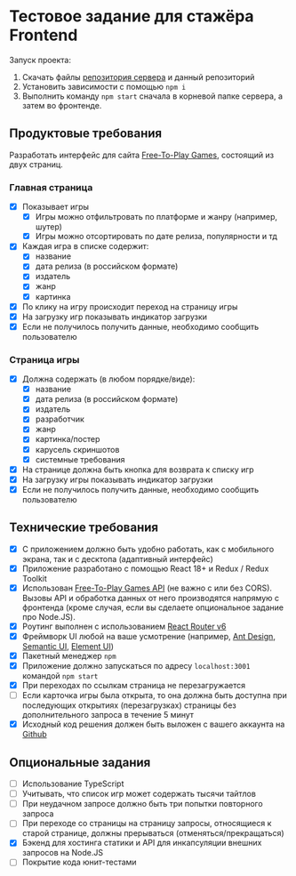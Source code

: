 # Тестовое задание для стажёра Frontend

Запуск проекта:

1. Скачать файлы [репозитория сервера](https://github.com/Inc0re/express-proxy-server) и данный репозиторий
2. Установить зависимости с помощью `npm i`
3. Выполнить команду `npm start` сначала в корневой папке сервера, а затем во фронтенде.

## Продуктовые требования

Разработать интерфейс для сайта [Free-To-Play Games](https://www.freetogame.com/), состоящий из двух страниц.

### Главная страница

- [X] Показывает игры
  - [X] Игры можно отфильтровать по платформе и жанру (например, шутер)
  - [X] Игры можно отсортировать по дате релиза, популярности и тд
- [X] Каждая игра в списке содержит:
  - [X] название
  - [X] дата релиза (в российском формате)
  - [X] издатель
  - [X] жанр
  - [X] картинка
- [X] По клику на игру происходит переход на страницу игры
- [X] На загрузку игр показывать индикатор загрузки
- [X] Если не получилось получить данные, необходимо сообщить пользователю

### Страница игры

- [X] Должна содержать (в любом порядке/виде):
  - [X] название
  - [X] дата релиза (в российском формате)
  - [X] издатель
  - [X] разработчик
  - [X] жанр
  - [X] картинка/постер
  - [X] карусель скриншотов
  - [X] системные требования
- [X] На странице должна быть кнопка для возврата к списку игр
- [X] На загрузку игры показывать индикатор загрузки
- [X] Если не получилось получить данные, необходимо сообщить пользователю

## Технические требования

- [X] С приложением должно быть удобно работать, как с мобильного экрана, так и с десктопа (адаптивный интерфейс)
- [X] Приложение разработано с помощью React 18+ и Redux / Redux Toolkit
- [X] Использован [Free-To-Play Games API](https://www.freetogame.com/api-doc) (не важно с или без CORS). Вызовы API и обработка данных от него производятся напрямую с фронтенда (кроме случая, если вы сделаете опциональное задание про Node.JS).
- [X] Роутинг выполнен с использованием [React Router v6](https://reactrouter.com/en/main)
- [X] Фреймворк UI любой на ваше усмотрение (например, [Ant Design](https://ant.design/), [Semantic UI](https://react.semantic-ui.com/), [Element UI](http://elemental-ui.com/))
- [X] Пакетный менеджер `npm`
- [X] Приложение должно запускаться по адресу `localhost:3001` командой `npm start`
- [X] При переходах по ссылкам страница не перезагружается
- [ ] Если карточка игры была открыта, то она должна быть доступна при последующих открытиях (перезагрузках) страницы без дополнительного запроса в течение 5 минут
- [X] Исходный код решения должен быть выложен с вашего аккаунта на [Github](http://github.com/)

## Опциональные задания

- [ ] Использование TypeScript
- [ ] Учитывать, что список игр может содержать тысячи тайтлов
- [ ] При неудачном запросе должно быть три попытки повторного запроса
- [ ] При переходе со страницы на страницу запросы, относящиеся к старой странице, должны прерываться (отменяться/прекращаться)
- [X] Бэкенд для хостинга статики и API для инкапсуляции внешних запросов на Node.JS
- [ ] Покрытие кода юнит-тестами
